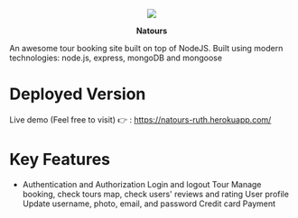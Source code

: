 <p align="center">
  <img src="https://user-images.githubusercontent.com/57313608/169885398-7113fa56-fea1-4c11-bee0-0fe00d0a7a61.png" />
</p>
<p align="center">
  <b> Natours</b>
</p>
An awesome tour booking site built on top of NodeJS.
Built using modern technologies: node.js, express, mongoDB and mongoose

# Deployed Version
Live demo (Feel free to visit) 👉 : https://natours-ruth.herokuapp.com/

# Key Features
* Authentication and Authorization
Login and logout
Tour
Manage booking, check tours map, check users' reviews and rating
User profile
Update username, photo, email, and password
Credit card Payment
